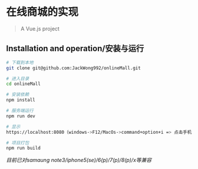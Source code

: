# 在线商城的实现

> A Vue.js project

## Installation and operation/安装与运行

``` bash
# 下载到本地
git clone git@github.com:JackWong992/onlineMall.git

# 进入目录
cd onlineMall

# 安装依赖
npm install

# 服务端运行
npm run dev

# 显示
https://localhost:8080（windows->F12/MacOs->command+option+i => 点击手机调试，刷新页面 ）

# 项目打包
npm run build

```
*目前已对samaung note3/iphone5(se)/6(p)/7(p)/8(p)/x等兼容*

